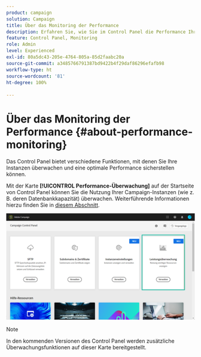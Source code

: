 ```yaml
---
product: campaign
solution: Campaign
title: Über das Monitoring der Performance
description: Erfahren Sie, wie Sie im Control Panel die Performance Ihrer Instanzen überwachen können
feature: Control Panel, Monitoring
role: Admin
level: Experienced
exl-id: 80a5dc43-205e-4764-805a-85d2faabc20a
source-git-commit: a3485766791387bd9422b4f29daf86296efafb98
workflow-type: ht
source-wordcount: '81'
ht-degree: 100%

---
```


# Über das Monitoring der Performance {#about-performance-monitoring}

Das Control Panel bietet verschiedene Funktionen, mit denen Sie Ihre Instanzen überwachen und eine optimale Performance sicherstellen können.

Mit der Karte **[!UICONTROL Performance-Überwachung]** auf der Startseite von Control Panel können Sie die Nutzung Ihrer Campaign-Instanzen (wie z. B. deren Datenbankkapazität) überwachen. Weiterführende Informationen hierzu finden Sie in [diesem Abschnitt](../../performance-monitoring/using/database-monitoring.md).

![](assets/performance_card.png)

>[!NOTE]
>
>In den kommenden Versionen des Control Panel werden zusätzliche Überwachungsfunktionen auf dieser Karte bereitgestellt.

